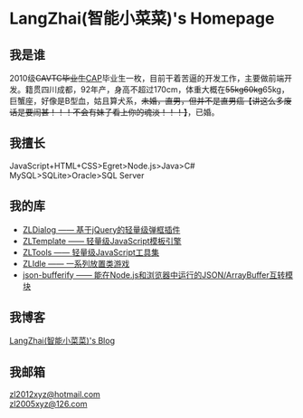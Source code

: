 # LangZhai(智能小菜菜)'s Homepage

## 我是谁

2010级~~CAVTC毕业生~~[CAP](https://www.cap.edu.cn)毕业生一枚，目前干着苦逼的开发工作，主要做前端开发。籍贯四川成都，92年产，身高不超过170cm，体重大概在~~55kg60kg~~65kg，巨蟹座，好像是B型血，姑且算犬系，~~未婚，直男，但并不是直男癌【讲这么多废话是要闹甚！！！不会有妹子看上你的魂淡！！！】~~，已婚。

## 我擅长

JavaScript+HTML+CSS>Egret>Node.js>Java>C#  
MySQL>SQLite>Oracle>SQL Server

## 我的库

* [ZLDialog —— 基于jQuery的轻量级弹框插件](https://github.com/LangZhai/ZLDialog)
* [ZLTemplate —— 轻量级JavaScript模板引擎](https://github.com/LangZhai/ZLTemplate)
* [ZLTools —— 轻量级JavaScript工具集](https://github.com/LangZhai/ZLTools)
* [ZLIdle —— 一系列放置类游戏](https://github.com/LangZhai/ZLIdle)
* [json-bufferify —— 能在Node.js和浏览器中运行的JSON/ArrayBuffer互转模块](https://github.com/LangZhai/json-bufferify)

## 我博客

[LangZhai(智能小菜菜)'s Blog](https://langzhai.github.io/blog/list.html)

## 我邮箱

<zl2012xyz@hotmail.com>  
<zl2005xyz@126.com>